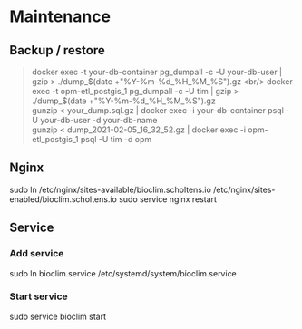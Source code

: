 # Maintenance
## Backup / restore
> docker exec -t your-db-container pg_dumpall -c -U your-db-user | gzip > ./dump_$(date +"%Y-%m-%d_%H_%M_%S").gz <br/>
> docker exec -t opm-etl_postgis_1  pg_dumpall -c -U tim | gzip > ./dump_$(date +"%Y-%m-%d_%H_%M_%S").gz <br/>
> gunzip < your_dump.sql.gz | docker exec -i your-db-container psql -U your-db-user -d your-db-name <br/>
> gunzip < dump_2021-02-05_16_32_52.gz | docker exec -i opm-etl_postgis_1  psql -U tim -d opm <br/>

## Nginx
sudo ln /etc/nginx/sites-available/bioclim.scholtens.io /etc/nginx/sites-enabled/bioclim.scholtens.io
sudo service nginx restart
## Service
### Add service
sudo ln bioclim.service /etc/systemd/system/bioclim.service 
 
### Start service
sudo service bioclim start